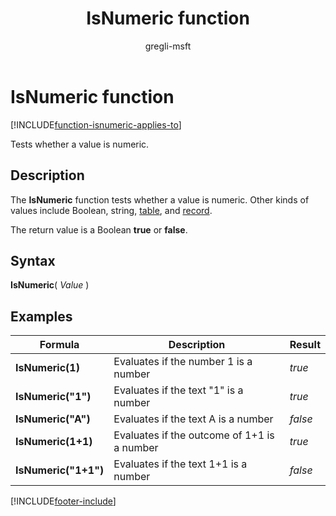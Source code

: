 ﻿---
title: IsNumeric function
description: Reference information including syntax and examples for the IsNumeric function.
author: gregli-msft

ms.topic: reference
ms.custom: canvas
ms.reviewer: mkaur
ms.date: 06/20/2025
ms.subservice: power-fx
ms.author: gregli
search.audienceType:
  - maker
contributors:
  - gregli-msft
  - mduelae
  - gregli
no-loc: ["IsNumeric"]
---

# IsNumeric function
[!INCLUDE[function-isnumeric-applies-to](includes/function-isnumeric-applies-to.md)]

Tests whether a value is numeric.

## Description

The **IsNumeric** function tests whether a value is numeric. Other kinds of values include Boolean, string, [table](/power-apps/maker/canvas-apps/working-with-tables), and [record](/power-apps/maker/canvas-apps/working-with-tables#records).

The return value is a Boolean **true** or **false**.

## Syntax

**IsNumeric**( _Value_ )

## Examples

| Formula              | Description                                 | Result   |
|----------------------|---------------------------------------------|----------|
| **IsNumeric(1)**     | Evaluates if the number 1 is a number       | _true_   |
| **IsNumeric("1")**   | Evaluates if the text "1" is a number       | _true_   |
| **IsNumeric("A")**   | Evaluates if the text A is a number         | _false_  |
| **IsNumeric(1+1)**   | Evaluates if the outcome of 1+1 is a number | _true_   |
| **IsNumeric("1+1")** | Evaluates if the text 1+1 is a number       | _false_  |

[!INCLUDE[footer-include](../../includes/footer-banner.md)]








































































































































